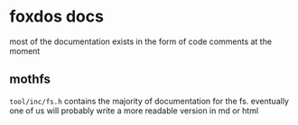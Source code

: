 # foxdos docs

most of the documentation exists in the form of code comments at the moment

## mothfs

`tool/inc/fs.h` contains the majority of documentation for the fs. eventually one of us will probably write a more readable version in md or html
